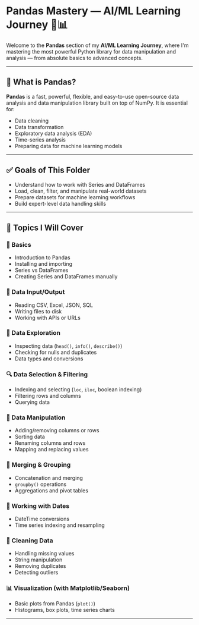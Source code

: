 # Pandas Mastery — AI/ML Learning Journey 🐼📊

Welcome to the **Pandas** section of my **AI/ML Learning Journey**, where I'm mastering the most powerful Python library for data manipulation and analysis — from absolute basics to advanced concepts.

---

## 📌 What is Pandas?

**Pandas** is a fast, powerful, flexible, and easy-to-use open-source data analysis and data manipulation library built on top of NumPy. It is essential for:

- Data cleaning
- Data transformation
- Exploratory data analysis (EDA)
- Time-series analysis
- Preparing data for machine learning models

---

## ✅ Goals of This Folder

- Understand how to work with Series and DataFrames
- Load, clean, filter, and manipulate real-world datasets
- Prepare datasets for machine learning workflows
- Build expert-level data handling skills

---

## 🧠 Topics I Will Cover

### 📘 Basics
- Introduction to Pandas
- Installing and importing
- Series vs DataFrames
- Creating Series and DataFrames manually

### 📂 Data Input/Output
- Reading CSV, Excel, JSON, SQL
- Writing files to disk
- Working with APIs or URLs

### 🧩 Data Exploration
- Inspecting data (`head()`, `info()`, `describe()`)
- Checking for nulls and duplicates
- Data types and conversions

### 🔍 Data Selection & Filtering
- Indexing and selecting (`loc`, `iloc`, boolean indexing)
- Filtering rows and columns
- Querying data

### 🔄 Data Manipulation
- Adding/removing columns or rows
- Sorting data
- Renaming columns and rows
- Mapping and replacing values

### 🔗 Merging & Grouping
- Concatenation and merging
- `groupby()` operations
- Aggregations and pivot tables

### 📆 Working with Dates
- DateTime conversions
- Time series indexing and resampling

### 🧼 Cleaning Data
- Handling missing values
- String manipulation
- Removing duplicates
- Detecting outliers

### 📊 Visualization (with Matplotlib/Seaborn)
- Basic plots from Pandas (`plot()`)
- Histograms, box plots, time series charts

---



